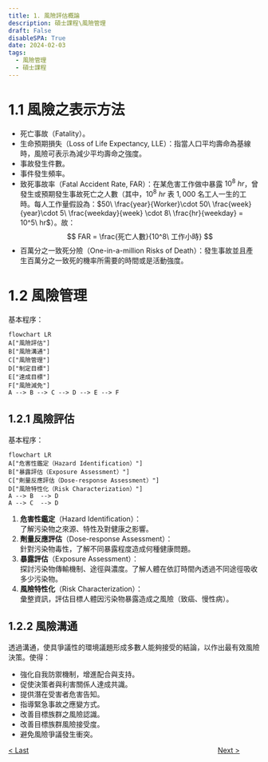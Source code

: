 ```yaml
---
title: 1. 風險評估概論
description: 碩士課程\風險管理
draft: False
disableSPA: True
date: 2024-02-03
tags:
  - 風險管理
  - 碩士課程
---
```

# 1.1 風險之表示方法
- 死亡事故（Fatality）。
- 生命預期損失（Loss of Life Expectancy, LLE）：指當人口平均壽命為基線時，風險可表示為減少平均壽命之強度。
- 事故發生件數。
- 事件發生頻率。
- 致死事故率（Fatal Accident Rate, FAR）：在某危害工作做中暴露 $10^8\ hr$，曾發生或預期發生事故死亡之人數（其中，$10^8\ hr$ 表 $1,000$ 名工人一生的工時。每人工作量假設為：$50\ \frac{year}{Worker}\cdot 50\ \frac{week}{year}\cdot 5\ \frac{weekday}{week} \cdot 8\ \frac{hr}{weekday} = 10^5\ hr$）。故：  
$$
FAR = \frac{死亡人數}{10^8\ 工作小時}
$$
- 百萬分之一致死分險（One-in-a-million Risks of Death）：發生事故並且產生百萬分之一致死的機率所需要的時間或是活動強度。

# 1.2 風險管理
基本程序：

```mermaid
flowchart LR
A["風險評估"]
B["風險溝通"]
C["風險管理"]
D["制定目標"]
E["達成目標"]
F["風險減免"]
A --> B --> C --> D --> E --> F
```

## 1.2.1 風險評估
基本程序：
```mermaid
flowchart LR
A["危害性鑑定（Hazard Identification）"]
B["暴露評估（Exposure Assessment）"]
C["劑量反應評估（Dose-response Assessment）"]
D["風險特性化（Risk Characterization）"]
A --> B  --> D
A --> C  --> D
```
1. **危害性鑑定**（Hazard Identification）：  
了解污染物之來源、特性及對健康之影響。
2. **劑量反應評估**（Dose-response Assessment）：  
針對污染物毒性，了解不同暴露程度造成何種健康問題。
3. **暴露評估**（Exposure Assessment）：  
探討污染物傳輸機制、途徑與濃度。了解人體在依訂時間內透過不同途徑吸收多少污染物。
4. **風險特性化**（Risk Characterization）：  
彙整資訊，評估目標人體因污染物暴露造成之風險（致癌、慢性病）。
## 1.2.2 風險溝通
透過溝通，使具爭議性的環境議題形成多數人能夠接受的結論，以作出最有效風險決策。使得：
- 強化自我防禦機制，增進配合與支持。
- 促使決策者與利害關係人達成共識。
- 提供潛在受害者危害告知。
- 指導緊急事故之應變方式。
- 改善目標族群之風險認識。
- 改善目標族群風險接受度。
- 避免風險爭議發生衝突。


<div style="display: grid; grid-template-columns: 1fr 4fr 1fr;">
  <div><a href="00_簡介_風險管理">< Last</a></div>
  <div></div>
  <div><a href="02_暴露評估">Next ></a></div>
</div>